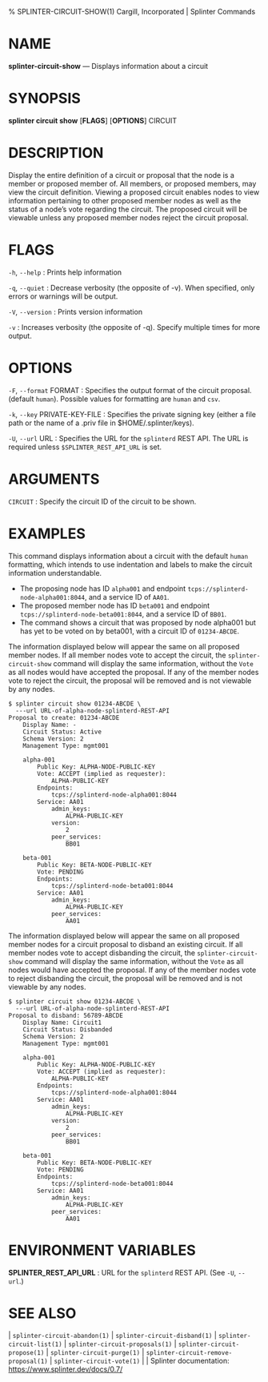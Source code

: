 % SPLINTER-CIRCUIT-SHOW(1) Cargill, Incorporated | Splinter Commands
<!--
  Copyright 2018-2022 Cargill Incorporated
  Licensed under Creative Commons Attribution 4.0 International License
  https://creativecommons.org/licenses/by/4.0/
-->

NAME
====

**splinter-circuit-show** — Displays information about a circuit

SYNOPSIS
========
**splinter circuit show** \[**FLAGS**\] \[**OPTIONS**\] CIRCUIT

DESCRIPTION
===========
Display the entire definition of a circuit or proposal that the node is a member
or proposed member of. All members, or proposed members, may view the circuit
definition. Viewing a proposed circuit enables nodes to view information pertaining
to other proposed member nodes as well as the status of a node’s vote regarding
the circuit. The proposed circuit will be viewable unless any proposed member nodes
reject the circuit proposal.

FLAGS
=====
`-h`, `--help`
: Prints help information

`-q`, `--quiet`
: Decrease verbosity (the opposite of -v). When specified, only errors or
  warnings will be output.

`-V`, `--version`
: Prints version information

`-v`
: Increases verbosity (the opposite of -q). Specify multiple times for more
  output.

OPTIONS
=======
`-F`, `--format` FORMAT
: Specifies the output format of the circuit proposal. (default `human`).
  Possible values for formatting are `human` and `csv`.

`-k`, `--key` PRIVATE-KEY-FILE
: Specifies the private signing key (either a file path or the name of a
  .priv file in $HOME/.splinter/keys).

`-U`, `--url` URL
: Specifies the URL for the `splinterd` REST API. The URL is required unless
  `$SPLINTER_REST_API_URL` is set.


ARGUMENTS
=========
`CIRCUIT`
: Specify the circuit ID of the circuit to be shown.

EXAMPLES
========
This command displays information about a circuit with the default `human`
formatting, which intends to use indentation and labels to make the circuit
information understandable.

* The proposing node has ID `alpha001` and endpoint
  `tcps://splinterd-node-alpha001:8044`, and a service ID of `AA01`.
* The proposed member node has ID `beta001` and endpoint
  `tcps://splinterd-node-beta001:8044`, and a service ID of `BB01`.
* The command shows a circuit that was proposed by node alpha001 but has yet to
  be voted on by beta001, with a circuit ID of `01234-ABCDE`.

The information displayed below will appear the same on all proposed member nodes.
If all member nodes vote to accept the circuit, the `splinter-circuit-show`
command will display the same information, without the `Vote` as all nodes would
have accepted the proposal. If any of the member nodes vote to reject the circuit,
the proposal will be removed and is not viewable by any nodes.

```
$ splinter circuit show 01234-ABCDE \
  ---url URL-of-alpha-node-splinterd-REST-API
Proposal to create: 01234-ABCDE
    Display Name: -
    Circuit Status: Active
    Schema Version: 2
    Management Type: mgmt001

    alpha-001
        Public Key: ALPHA-NODE-PUBLIC-KEY
        Vote: ACCEPT (implied as requester):
            ALPHA-PUBLIC-KEY
        Endpoints:
            tcps://splinterd-node-alpha001:8044
        Service: AA01
            admin_keys:
                ALPHA-PUBLIC-KEY
            version:
                2
            peer_services:
                BB01

    beta-001
        Public Key: BETA-NODE-PUBLIC-KEY
        Vote: PENDING
        Endpoints:
            tcps://splinterd-node-beta001:8044
        Service: AA01
            admin_keys:
                ALPHA-PUBLIC-KEY
            peer_services:
                AA01
```

The information displayed below will appear the same on all proposed member
nodes for a circuit proposal to disband an existing circuit.
If all member nodes vote to accept disbanding the circuit, the
`splinter-circuit-show` command will display the same information, without the
`Vote` as all nodes would have accepted the proposal. If any of the member
nodes vote to reject disbanding the circuit, the proposal will be removed and
is not viewable by any nodes.

```
$ splinter circuit show 01234-ABCDE \
  ---url URL-of-alpha-node-splinterd-REST-API
Proposal to disband: 56789-ABCDE
    Display Name: Circuit1
    Circuit Status: Disbanded
    Schema Version: 2
    Management Type: mgmt001

    alpha-001
        Public Key: ALPHA-NODE-PUBLIC-KEY
        Vote: ACCEPT (implied as requester):
            ALPHA-PUBLIC-KEY
        Endpoints:
            tcps://splinterd-node-alpha001:8044
        Service: AA01
            admin_keys:
                ALPHA-PUBLIC-KEY
            version:
                2
            peer_services:
                BB01

    beta-001
        Public Key: BETA-NODE-PUBLIC-KEY
        Vote: PENDING
        Endpoints:
            tcps://splinterd-node-beta001:8044
        Service: AA01
            admin_keys:
                ALPHA-PUBLIC-KEY
            peer_services:
                AA01
```


ENVIRONMENT VARIABLES
=====================
**SPLINTER_REST_API_URL**
: URL for the `splinterd` REST API. (See `-U`, `--url`.)

SEE ALSO
========
| `splinter-circuit-abandon(1)`
| `splinter-circuit-disband(1)`
| `splinter-circuit-list(1)`
| `splinter-circuit-proposals(1)`
| `splinter-circuit-propose(1)`
| `splinter-circuit-purge(1)`
| `splinter-circuit-remove-proposal(1)`
| `splinter-circuit-vote(1)`
|
| Splinter documentation: https://www.splinter.dev/docs/0.7/
